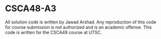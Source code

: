# CSCA48-A3
All solution code is written by Jawad Arshad. Any reproduction of this code for course submission is not authorized and is an academic offense. This code is written for the CSCA48 course at UTSC.
